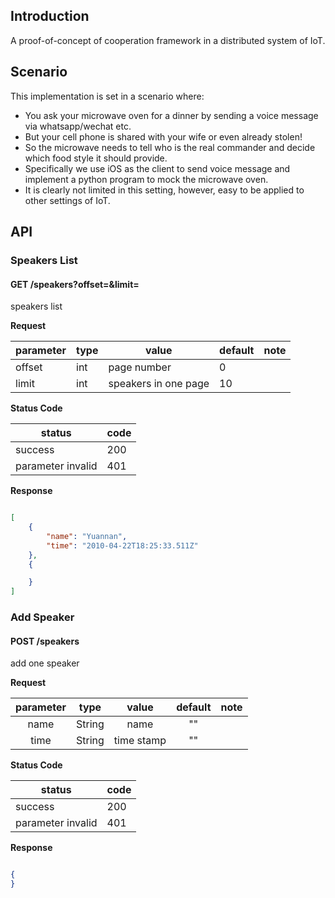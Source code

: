 Introduction
------------

A proof-of-concept of cooperation framework in a distributed system of IoT.

Scenario
--------

This implementation is set in a scenario where:

- You ask your microwave oven for a dinner by sending a voice message via whatsapp/wechat etc.
- But your cell phone is shared with your wife or even already stolen!
- So the microwave needs to tell who is the real commander and decide which food style it should provide.
- Specifically we use iOS as the client to send voice message and implement a python program to mock the microwave oven.
- It is clearly not limited in this setting, however, easy to be applied to other settings of IoT.

API
---

### Speakers List

#### GET **/speakers?offset=&limit=**

speakers list

**Request**

| parameter   | type | value              | default  | note                                                    |
|-------------|------|--------------------|----------|------------------------------------------------|
|    offset    |  int   |      page number |        0      |                                                          |
|    limit      |  int   |      speakers in one page    |    10  |                                                   |


**Status Code**

| status      | code |
|-------------|------|
| success            |  200   |
| parameter invalid      |  401   |

**Response**

```json

[
    {
        "name": "Yuannan",
        "time": "2010-04-22T18:25:33.511Z"
    },
    {

    }
]

```

### Add Speaker

#### POST **/speakers**

add one speaker

**Request**

| parameter     | type    | value                | default    | note                                                               |
|:-------------:|:------:|:--------------------:|:----------:|:------------------------------------------------------------------:|
|    name    |  String   |      name |        ""      |                                                          |
|    time      |  String   |       time stamp     |    ""  |                                                   |

**Status Code**

| status      | code |
|-------------|------|
| success            |  200   |
| parameter invalid      |  401   |

**Response**

```json

{
}

```

